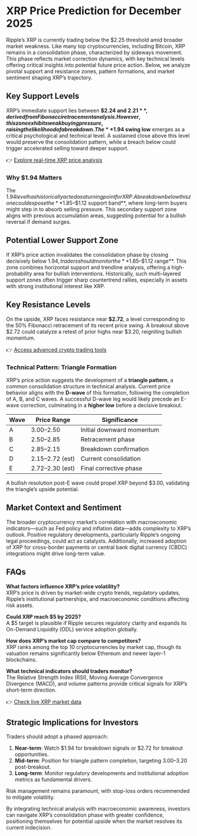 # XRP Price Prediction for December 2025  

Ripple’s XRP is currently trading below the $2.25 threshold amid broader market weakness. Like many top cryptocurrencies, including Bitcoin, XRP remains in a consolidation phase, characterized by sideways movement. This phase reflects market correction dynamics, with key technical levels offering critical insights into potential future price action. Below, we analyze pivotal support and resistance zones, pattern formations, and market sentiment shaping XRP’s trajectory.  

## Key Support Levels  

XRP’s immediate support lies between **$2.24 and $2.21**, derived from Fibonacci retracement analysis. However, this zone exhibits weak buying pressure, raising the likelihood of a breakdown. The **$1.94 swing low** emerges as a critical psychological and technical level. A sustained close above this level would preserve the consolidation pattern, while a breach below could trigger accelerated selling toward deeper support.  

👉 [Explore real-time XRP price analysis](https://bit.ly/okx-bonus)  

### Why $1.94 Matters  
The $1.94 level has historically acted as a turning point for XRP. A breakdown below this zone could expose the **$1.85–$1.12 support band**, where long-term buyers might step in to absorb selling pressure. This secondary support zone aligns with previous accumulation areas, suggesting potential for a bullish reversal if demand surges.  

## Potential Lower Support Zone  

If XRP’s price action invalidates the consolidation phase by closing decisively below $1.94, traders should monitor the **$1.85–$1.12 range**. This zone combines horizontal support and trendline analysis, offering a high-probability area for bullish interventions. Historically, such multi-layered support zones often trigger sharp countertrend rallies, especially in assets with strong institutional interest like XRP.  

## Key Resistance Levels  

On the upside, XRP faces resistance near **$2.72**, a level corresponding to the 50% Fibonacci retracement of its recent price swing. A breakout above $2.72 could catalyze a retest of prior highs near $3.20, reigniting bullish momentum.  

👉 [Access advanced crypto trading tools](https://bit.ly/okx-bonus)  

### Technical Pattern: Triangle Formation  

XRP’s price action suggests the development of a **triangle pattern**, a common consolidation structure in technical analysis. Current price behavior aligns with the **D-wave** of this formation, following the completion of A, B, and C waves. A successful D-wave leg would likely precede an E-wave correction, culminating in a **higher low** before a decisive breakout.  

| Wave | Price Range       | Significance                |  
|------|-------------------|-----------------------------|  
| A    | $3.00–$2.50       | Initial downward momentum   |  
| B    | $2.50–$2.85       | Retracement phase           |  
| C    | $2.85–$2.15       | Breakdown confirmation      |  
| D    | $2.15–$2.72 (est) | Current consolidation       |  
| E    | $2.72–$2.30 (est) | Final corrective phase      |  

A bullish resolution post-E wave could propel XRP beyond $3.00, validating the triangle’s upside potential.  

## Market Context and Sentiment  

The broader cryptocurrency market’s correlation with macroeconomic indicators—such as Fed policy and inflation data—adds complexity to XRP’s outlook. Positive regulatory developments, particularly Ripple’s ongoing legal proceedings, could act as catalysts. Additionally, increased adoption of XRP for cross-border payments or central bank digital currency (CBDC) integrations might drive long-term value.  

## FAQs  

**What factors influence XRP’s price volatility?**  
XRP’s price is driven by market-wide crypto trends, regulatory updates, Ripple’s institutional partnerships, and macroeconomic conditions affecting risk assets.  

**Could XRP reach $5 by 2025?**  
A $5 target is plausible if Ripple secures regulatory clarity and expands its On-Demand Liquidity (ODL) service adoption globally.  

**How does XRP’s market cap compare to competitors?**  
XRP ranks among the top 10 cryptocurrencies by market cap, though its valuation remains significantly below Ethereum and newer layer-1 blockchains.  

**What technical indicators should traders monitor?**  
The Relative Strength Index (RSI), Moving Average Convergence Divergence (MACD), and volume patterns provide critical signals for XRP’s short-term direction.  

👉 [Check live XRP market data](https://bit.ly/okx-bonus)  

## Strategic Implications for Investors  

Traders should adopt a phased approach:  
1. **Near-term**: Watch $1.94 for breakdown signals or $2.72 for breakout opportunities.  
2. **Mid-term**: Position for triangle pattern completion, targeting $3.00–$3.20 post-breakout.  
3. **Long-term**: Monitor regulatory developments and institutional adoption metrics as fundamental drivers.  

Risk management remains paramount, with stop-loss orders recommended to mitigate volatility.  

By integrating technical analysis with macroeconomic awareness, investors can navigate XRP’s consolidation phase with greater confidence, positioning themselves for potential upside when the market resolves its current indecision.